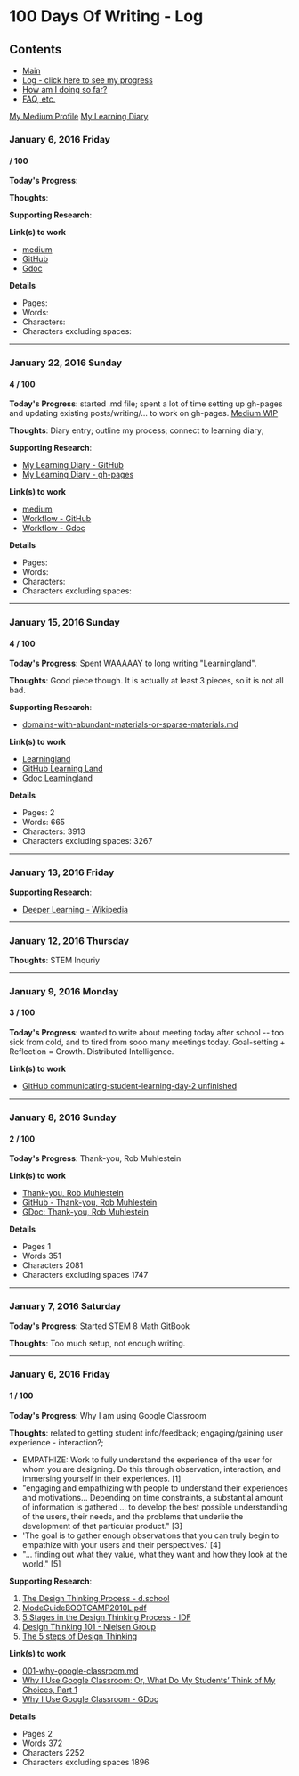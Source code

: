 # 100 Days Of Writing - Log

## Contents
* [Main](./readme.md)
* [Log - click here to see my progress](./log.md)
* [How am I doing so far?](./tally.md)
* [FAQ, etc.](https://github.com/janzeteachesit/100-days-of-writing/wiki) 

[My Medium Profile](https://medium.com/@janzeteachesit)
[My Learning Diary](https://janzeteachesit.github.io/Learning-Diary/)

### January 6, 2016 Friday

#### / 100

**Today's Progress**: 

**Thoughts**: 

**Supporting Research**:

**Link(s) to work**
* [medium]()
* [GitHub ](./.md)
* [Gdoc ](https://docs.google.com/document/d/)

**Details**

* Pages:
* Words:
* Characters:	
* Characters excluding spaces:

---

### January 22, 2016 Sunday

#### 4 / 100

**Today's Progress**: started .md file; spent a lot of time setting up gh-pages and updating existing posts/writing/... to work on gh-pages.  [Medium WIP](https://medium.com/@janzeteachesit/workflow-a043e9cd3272)

**Thoughts**: Diary entry; outline my process; connect to learning diary;

**Supporting Research**:
* [My Learning Diary - GitHub](https://github.com/janzeteachesit/Learning-Diary)
* [My Learning Diary - gh-pages](https://janzeteachesit.github.io/Learning-Diary/)

**Link(s) to work**
* [medium]()
* [Workflow - GitHub](./004-writing-workflow.md)
* [Workflow - Gdoc ](https://docs.google.com/document/d/1ZD4PGwJZzWoqW0op21N04Md8dOVg73QJX393qK-3acs/edit)

**Details**

* Pages:
* Words:
* Characters:	
* Characters excluding spaces:

---

### January 15, 2016 Sunday

#### 4 / 100

**Today's Progress**: Spent WAAAAAY to long writing "Learningland".

**Thoughts**: Good piece though.  It is actually at least 3 pieces, so it is not all bad.

**Supporting Research**:
* [domains-with-abundant-materials-or-sparse-materials.md](https://github.com/janzeteachesit/100-days-of-writing/blob/master/posts/domains-with-abundant-materials-or-sparse-materials.md)

**Link(s) to work**
* [Learningland](https://medium.com/@janzeteachesit/learningland-52c4a639d5c9#.uchh4k62h)
* [GitHub Learning Land](./003-learningland.md)
* [Gdoc Learningland](https://docs.google.com/document/d/1ZJqBTBlpNWMQlYnPzcpRsv5hY_T5hSYgNigL-aFz2no/edit)


**Details**

* Pages: 2
* Words: 665
* Characters:	 3913
* Characters excluding spaces: 3267

---

### January 13, 2016 Friday

**Supporting Research**:
* [Deeper Learning - Wikipedia](https://www.wikiwand.com/en/Deeper_learning)

---

### January 12, 2016 Thursday

**Thoughts**: STEM Inquriy

---

### January 9, 2016 Monday

#### 3 / 100

**Today's Progress**: wanted to write about meeting today after school -- too sick from cold, and to tired from sooo many meetings today.  Goal-setting + Reflection = Growth.  Distributed Intelligence.

**Link(s) to work**
* [GitHub communicating-student-learning-day-2 unfinished](https://github.com/janzeteachesit/100-days-of-writing/blob/master/posts/004-communicating-student-learning-day-2)

---

### January 8, 2016 Sunday

#### 2 / 100

**Today's Progress**: Thank-you, Rob Muhlestein

**Link(s) to work**
* [Thank-you, Rob Muhlestein](https://medium.com/@janzeteachesit/thank-you-rob-muhlestein-fadac38cfb42#.dnhl801pw)
* [GitHub - Thank-you, Rob Muhlestein](./002-thank-you-rob-muhlestein.md)
* [GDoc: Thank-you, Rob Muhlestein](https://docs.google.com/document/d/1VZztHV_aZTtAXk3Y-hPsveklaNKMaDuQBQm-BupMZUM/edit)

**Details**

* Pages	1
* Words	351
* Characters	2081
* Characters excluding spaces	1747

---

### January 7, 2016 Saturday

**Today's Progress**: Started STEM 8 Math GitBook

**Thoughts**: Too much setup, not enough writing.

---

### January 6, 2016 Friday

#### 1 / 100

**Today's Progress**: Why I am using Google Classroom

**Thoughts**: related to getting student info/feedback; engaging/gaining user experience - interaction?; 

* EMPATHIZE: Work to fully understand the experience of the user for whom you are designing.  Do this through observation, interaction, and immersing yourself in their experiences. [1] 
* "engaging and empathizing with people to understand their experiences and motivations... Depending on time constraints, a substantial amount of information is gathered ... to develop the best possible understanding of the users, their needs, and the problems that underlie the development of that particular product." [3]  
* 'The goal is to gather enough observations that you can truly begin to empathize with your users and their perspectives.' [4]  
* "... finding out what they value, what they want and how they look at the world." [5]

**Supporting Research**:

1. [The Design Thinking Process - d.school](http://dschool.stanford.edu/redesigningtheater/the-design-thinking-process/)
2. [ModeGuideBOOTCAMP2010L.pdf](https://dschool.stanford.edu/sandbox/groups/designresources/wiki/36873/attachments/74b3d/ModeGuideBOOTCAMP2010L.pdf?sessionID=e62aa8294d323f1b1540d3ee21e961cf7d1bce38)
3. [5 Stages in the Design Thinking Process - IDF](https://www.interaction-design.org/literature/article/5-stages-in-the-design-thinking-process)
4. [Design Thinking 101 - Nielsen Group](https://www.nngroup.com/articles/design-thinking/)
5. [The 5 steps of Design Thinking](http://www.knctlab.com/blog/5-steps-design-thinking)

**Link(s) to work**

* [001-why-google-classroom.md](./001-why-google-classroom.md)
* [Why I Use Google Classroom: Or, What Do My Students’ Think of My Choices, Part 1](https://medium.com/designed-classroom/why-i-use-google-classroom-b2a987de6536)
* [Why I Use Google Classroom - GDoc](https://docs.google.com/document/d/1C7IadIOnuLOwqdH9JAvVWxalILVCaNSpC_bS2hgq-r8/edit)

**Details**

* Pages 2
* Words 372
* Characters 2252
* Characters excluding spaces 1896
